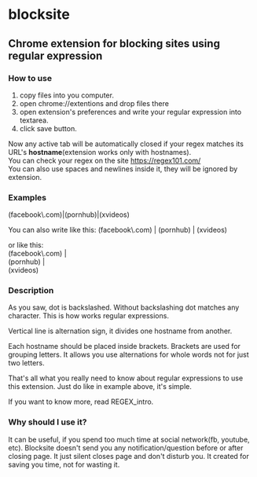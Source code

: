 # blocksite
## Chrome extension for blocking sites using regular expression
### How to use
1. copy files into you computer.
2. open chrome://extentions and drop files there
3. open extension's preferences and write your regular expression into textarea.
4. click save button.  

Now any active tab will be automatically closed if your regex matches its URL's **hostname**(extension works only with hostnames).  
You can check your regex on the site https://regex101.com/  
You can also use spaces and newlines inside it, they will be ignored by extension.  


### Examples
(facebook\\.com)|(pornhub)|(xvideos)

You can also write like this:
(facebook\\.com) | (pornhub) | (xvideos)

or like this:  
(facebook\\.com) |  
(pornhub) |  
(xvideos) 

### Description
As you saw, dot is backslashed. Without backslashing dot matches any character. This is how works regular expressions.  


Vertical line is alternation sign, it divides one hostname from another.  


Each hostname should be placed inside brackets. Brackets are used for grouping letters. 
It allows you use alternations for whole words not for just two letters.  


That's all what you really need to know about regular expressions to use this extension.
Just do like in example above, it's simple. 

If you want to know more, read REGEX_intro.

### Why should I use it?
It can be useful, if you spend too much time at social network(fb, youtube, etc). Blocksite doesn't send you any notification/question before or after closing page. It just silent closes page and don't disturb you. It created for saving you time, not for wasting it.
